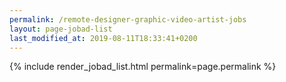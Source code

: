 ```yaml
---
permalink: /remote-designer-graphic-video-artist-jobs
layout: page-jobad-list
last_modified_at: 2019-08-11T18:33:41+0200
---
```

{% include render_jobad_list.html permalink=page.permalink %}
